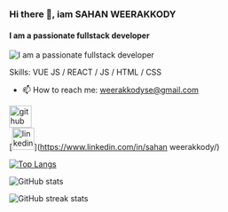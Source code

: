 ### Hi there 👋, iam SAHAN WEERAKKODY
#### I am a passionate fullstack developer
![I am a passionate fullstack developer](https://i.gifer.com/tpy.gif)


Skills: VUE JS / REACT / JS / HTML / CSS

- 📫 How to reach me: weerakkodyse@gmail.com 


[<img src='https://cdn.jsdelivr.net/npm/simple-icons@3.0.1/icons/github.svg' alt='github' height='40'>](https://github.com/iamsahan) <br> [<img src='https://cdn.jsdelivr.net/npm/simple-icons@3.0.1/icons/linkedin.svg' alt='linkedin' height='40'>](https://www.linkedin.com/in/sahan weerakkody/)  

[![Top Langs](https://github-readme-stats.vercel.app/api/top-langs/?username=iamsahan)](https://github.com/anuraghazra/github-readme-stats)

![GitHub stats](https://github-readme-stats.vercel.app/api?username=iamsahan&show_icons=true)  

![GitHub streak stats](https://streak-stats.demolab.com/?user=iamsahan)  

